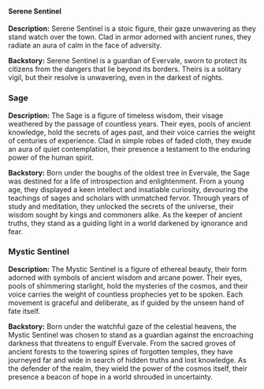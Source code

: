﻿#### Serene Sentinel

**Description:** Serene Sentinel is a stoic figure, their gaze unwavering as they stand watch over the town. Clad in armor adorned with ancient runes, they radiate an aura of calm in the face of adversity.

**Backstory:** Serene Sentinel is a guardian of Evervale, sworn to protect its citizens from the dangers that lie beyond its borders. Theirs is a solitary vigil, but their resolve is unwavering, even in the darkest of nights.

### Sage

**Description:** The Sage is a figure of timeless wisdom, their visage weathered by the passage of countless years. Their eyes, pools of ancient knowledge, hold the secrets of ages past, and their voice carries the weight of centuries of experience. Clad in simple robes of faded cloth, they exude an aura of quiet contemplation, their presence a testament to the enduring power of the human spirit.

**Backstory:** Born under the boughs of the oldest tree in Evervale, the Sage was destined for a life of introspection and enlightenment. From a young age, they displayed a keen intellect and insatiable curiosity, devouring the teachings of sages and scholars with unmatched fervor. Through years of study and meditation, they unlocked the secrets of the universe, their wisdom sought by kings and commoners alike. As the keeper of ancient truths, they stand as a guiding light in a world darkened by ignorance and fear.

### Mystic Sentinel

**Description:** The Mystic Sentinel is a figure of ethereal beauty, their form adorned with symbols of ancient wisdom and arcane power. Their eyes, pools of shimmering starlight, hold the mysteries of the cosmos, and their voice carries the weight of countless prophecies yet to be spoken. Each movement is graceful and deliberate, as if guided by the unseen hand of fate itself.

**Backstory:** Born under the watchful gaze of the celestial heavens, the Mystic Sentinel was chosen to stand as a guardian against the encroaching darkness that threatens to engulf Evervale. From the sacred groves of ancient forests to the towering spires of forgotten temples, they have journeyed far and wide in search of hidden truths and lost knowledge. As the defender of the realm, they wield the power of the cosmos itself, their presence a beacon of hope in a world shrouded in uncertainty.
